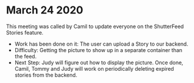 # March 24 2020

This meeting was called by Camil to update everyone on the ShutterFeed Stories feature.

* Work has been done on it: The user can upload a Story to our backend.
* Difficulty: Getting the picture to show up in a separate container than the feed.
* Next Step: Judy will figure out how to display the picture. Once done, Camil, Tommy and Judy will work on periodically deleting expired stories from the backend. 